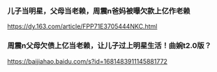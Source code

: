 ### 儿子当明星，父母当老赖，周震n爸妈被曝欠款上亿作老赖
https://dy.163.com/article/FPP71E3705444NKC.html

### 周震n父母欠债上亿当老赖，让儿子过上明星生活！曲婉t2.0版？
https://baijiahao.baidu.com/s?id=1681483911145881772
